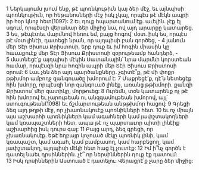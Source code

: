 1 Ներկայումս լսում ենք, թէ պոռնկութիւն կայ ձեր մէջ, եւ այնպիսի պոռնկութիւն, որ հեթանոսների մէջ իսկ չկայ, որպէս թէ մէկն ապրի իր հօր կնոջ հետ(1097): 2 Եւ դուք հպարտանում էք. աւելին. չէք էլ սգում, որպէսզի վերանար ձեր միջից նա, ով այդ արարքը կատարեց. 3 ես, թէպէտեւ մարմնով հեռու եմ, բայց հոգով՝ մօտ. իսկ ես, որպէս թէ մօտ լինէի, դատեցի նրան, որ այդպիսի բան գործեց, - 4 յանուն մեր Տէր Յիսուս Քրիստոսի, երբ դուք եւ իմ հոգին միասին կը հաւաքուէք մեր Տէր Յիսուս Քրիստոսի զօրութեամբ հանդերձ, - 5 մատնեցէ՛ք այդպիսի մէկին Սատանային՝ նրա մարմնի կորստեան համար, որպէսզի նրա հոգին ապրի մեր Տէր Յիսուս Քրիստոսի օրում: 6 Լաւ չեն ձեր այդ պարծանքները. չգիտէ՞ք, թէ մի փոքր թթխմոր ամբողջ զանգուածը խմորում է: 7 Մաքրեցէ՛ք, դէ՛ն նետեցէք հին խմորը, որպէսզի նոր զանգուած լինէք, առանց թթխմորի. քանզի Քրիստոս՝ մեր զատիկը, մորթուեց: 8 Ուրեմն, տօն կատարենք ոչ թէ հին խմորով եւ չարութեան ու անզգամութեան խմորով, այլ՝ ստուգութեան(1098) եւ ճշմարտութեան անթթխմոր հացով:
9 Գրեցի ձեզ այդ թղթի մէջ, որ չխառնակուէք պոռնիկների հետ. 10 եւ ոչ միայն այս աշխարհի պոռնիկների կամ ագահների կամ յափշտակողների կամ կռապաշտների հետ. ապա թէ ոչ պարտաւոր պիտի լինէիք աշխարհից իսկ դուրս գալ: 11 Բայց արդ, ձեզ գրեցի, որ չխառնակուէք. եթէ եղբայր կոչուած մէկը պոռնիկ լինի, կամ կռապաշտ, կամ ագահ, կամ բամբասող, կամ հարբեցող, կամ յափշտակող, այդպիսի մէկի հետ հաց էլ չուտէք: 12 Իմ ի՞նչ գործն է դատել նաեւ դրսիններին. չէ՞ որ ներսիններին դուք էք դատում: 13 Իսկ դրսիններին Աստուած է դատելու: Վերացրէ՛ք չարը ձեր միջից:
